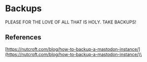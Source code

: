 # Backups

PLEASE FOR THE LOVE OF ALL THAT IS HOLY. TAKE BACKUPS!



## References

[https://nutcroft.com/blog/how-to-backup-a-mastodon-instance/](https://nutcroft.com/blog/how-to-backup-a-mastodon-instance/)\
